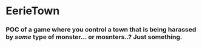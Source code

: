 # EerieTown
### POC of a game where you control a town that is being harassed by *some* type of monster... or mosnters..? Just something.
